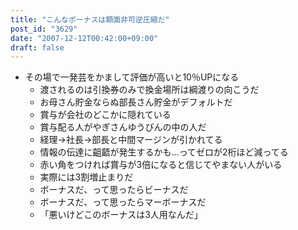 ```yaml
---
title: "こんなボーナスは額面非可逆圧縮だ"
post_id: "3629"
date: "2007-12-12T00:42:00+09:00"
draft: false
---
```



* その場で一発芸をかまして評価が高いと10％UPになる
  * 渡されるのは引換券のみで換金場所は綱渡りの向こうだ
  * お母さん貯金ならぬ部長さん貯金がデフォルトだ
  * 賞与が会社のどこかに隠れている
  * 賞与配る人がやぎさんゆうびんの中の人だ
  * 経理→社長→部長と中間マージンが引かれてる
  * 情報の伝達に齟齬が発生するかも…ってゼロが2桁ほど減ってる
  * 赤い角をつければ賞与が3倍になると信じてやまない人がいる
  * 実際には3割増止まりだ
  * ボーナスだ、って思ったらビーナスだ
  * ボーナスだ、って思ったらマーボーナスだ
  * 「悪いけどこのボーナスは3人用なんだ」
